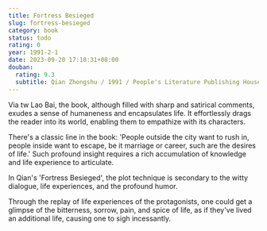 ```yaml
---
title: Fortress Besieged
slug: fortress-besieged
category: book
status: todo
rating: 0
year: 1991-2-1
date: 2023-09-20 17:18:31+08:00
douban:
  rating: 9.3
  subtitle: Qian Zhongshu / 1991 / People's Literature Publishing House
---
```


Via tw Lao Bai, the book, although filled with sharp and satirical comments, exudes a sense of humaneness and encapsulates life. It effortlessly drags the reader into its world, enabling them to empathize with its characters. 

There's a classic line in the book: 'People outside the city want to rush in, people inside want to escape, be it marriage or career, such are the desires of life.' Such profound insight requires a rich accumulation of knowledge and life experience to articulate. 

In Qian's 'Fortress Besieged', the plot technique is secondary to the witty dialogue, life experiences, and the profound humor. 

Through the replay of life experiences of the protagonists, one could get a glimpse of the bitterness, sorrow, pain, and spice of life, as if they've lived an additional life, causing one to sigh incessantly. 
